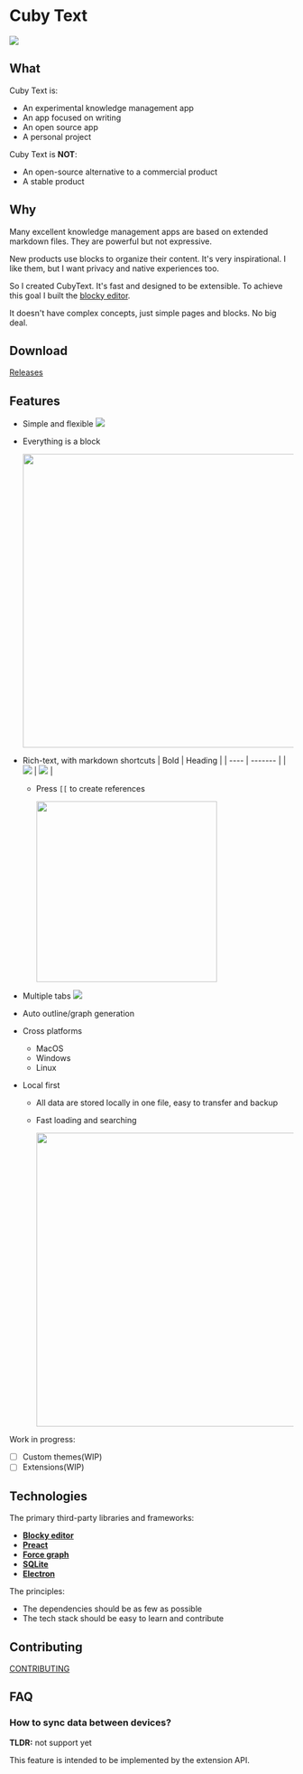 # Cuby Text

![](./images/home.png)

## What

Cuby Text is:

- An experimental knowledge management app
- An app focused on writing
- An open source app
- A personal project

Cuby Text is **NOT**:

- An open-source alternative to a commercial product
- A stable product

## Why

Many excellent knowledge management apps are based on extended markdown files.
They are powerful but not expressive.

New products use blocks to organize their content.
It's very inspirational. I like them, but I want privacy and native experiences too.

So I created CubyText. It's fast and designed to be extensible.
To achieve this goal I built the [blocky editor](https://github.com/vincentdchan/blocky-editor).

It doesn't have complex concepts, just simple pages and blocks. No big deal.

## Download

[Releases](https://github.com/vincentdchan/CubyText/releases)

## Features

- Simple and flexible
  ![](./images/concepts.png)
- Everything is a block

  <img src="./images/blocks.png" width="520" />

- Rich-text, with markdown shortcuts
  | Bold | Heading |
  | ---- | ------- |
  | ![](./images/bold-ani.gif) | ![](./images/intro-ani.gif) |

  - Press `[[` to create references

    <img src="./images/create-references.gif" width="320" />

- Multiple tabs
  ![](./images/multiple-tabs.png)
- Auto outline/graph generation
- Cross platforms
  - MacOS
  - Windows
  - Linux
- Local first

  - All data are stored locally in one file, easy to transfer and backup
  - Fast loading and searching

    <img src="./images/search.gif" width="520" />

Work in progress:

- [ ] Custom themes(WIP)
- [ ] Extensions(WIP)

## Technologies

The primary third-party libraries and frameworks:

- **[Blocky editor](https://github.com/vincentdchan/blocky-editor)**
- **[Preact](https://preactjs.com/)**
- **[Force graph](https://github.com/vasturiano/force-graph)**
- **[SQLite](https://www.sqlite.org/index.html)**
- **[Electron](https://www.electronjs.org/)**

The principles:

- The dependencies should be as few as possible
- The tech stack should be easy to learn and contribute

## Contributing

[CONTRIBUTING](./CONTRIBUTING.md)

## FAQ

### How to sync data between devices?

**TLDR:** not support yet

This feature is intended to be implemented by the extension API.
